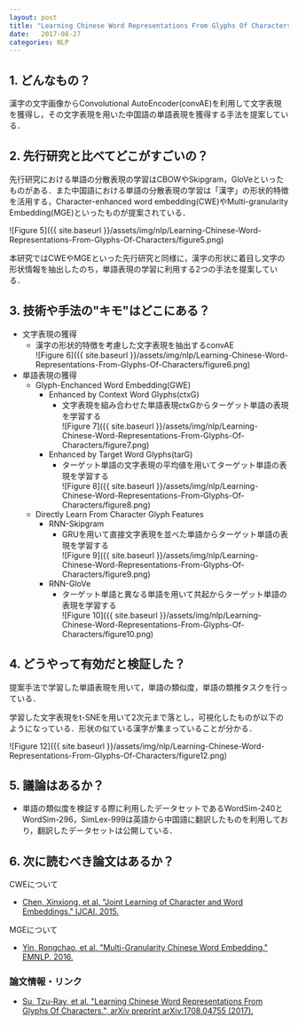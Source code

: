 ```yaml
---
layout: post
title: "Learning Chinese Word Representations From Glyphs Of Characters"
date:   2017-08-27
categories: NLP
---
```


## 1. どんなもの？

漢字の文字画像からConvolutional AutoEncoder(convAE)を利用して文字表現を獲得し，その文字表現を用いた中国語の単語表現を獲得する手法を提案している．

## 2. 先行研究と比べてどこがすごいの？

先行研究における単語の分散表現の学習はCBOWやSkipgram，GloVeといったものがある．また中国語における単語の分散表現の学習は「漢字」の形状的特徴を活用する，Character-enhanced word embedding(CWE)やMulti-granularity Embedding(MGE)といったものが提案されている．

![Figure 5]({{ site.baseurl }}/assets/img/nlp/Learning-Chinese-Word-Representations-From-Glyphs-Of-Characters/figure5.png)

本研究ではCWEやMGEといった先行研究と同様に，漢字の形状に着目し文字の形状情報を抽出したのち，単語表現の学習に利用する2つの手法を提案している．

## 3. 技術や手法の"キモ"はどこにある？

* 文字表現の獲得
  * 漢字の形状的特徴を考慮した文字表現を抽出するconvAE  
	![Figure 6]({{ site.baseurl }}/assets/img/nlp/Learning-Chinese-Word-Representations-From-Glyphs-Of-Characters/figure6.png)
* 単語表現の獲得
  * Glyph-Enchanced Word Embedding(GWE)
	* Enhanced by Context Word Glyphs(ctxG)
	  * 文字表現を組み合わせた単語表現ctxGからターゲット単語の表現を学習する  
	  ![Figure 7]({{ site.baseurl }}/assets/img/nlp/Learning-Chinese-Word-Representations-From-Glyphs-Of-Characters/figure7.png)
	* Enhanced by Target Word Glyphs(tarG)
	  * ターゲット単語の文字表現の平均値を用いてターゲット単語の表現を学習する  
	  ![Figure 8]({{ site.baseurl }}/assets/img/nlp/Learning-Chinese-Word-Representations-From-Glyphs-Of-Characters/figure8.png)
  * Directly Learn From Character Glyph Features
	* RNN-Skipgram
	  * GRUを用いて直接文字表現を並べた単語からターゲット単語の表現を学習する  
	  ![Figure 9]({{ site.baseurl }}/assets/img/nlp/Learning-Chinese-Word-Representations-From-Glyphs-Of-Characters/figure9.png)
	* RNN-GloVe
	  * ターゲット単語と異なる単語を用いて共起からターゲット単語の表現を学習する  
	  ![Figure 10]({{ site.baseurl }}/assets/img/nlp/Learning-Chinese-Word-Representations-From-Glyphs-Of-Characters/figure10.png)
	  
## 4. どうやって有効だと検証した？

提案手法で学習した単語表現を用いて，単語の類似度，単語の類推タスクを行っている．

学習した文字表現をt-SNEを用いて2次元まで落とし，可視化したものが以下のようになっている．形状の似ている漢字が集まっていることが分かる．

![Figure 12]({{ site.baseurl }}/assets/img/nlp/Learning-Chinese-Word-Representations-From-Glyphs-Of-Characters/figure12.png)

## 5. 議論はあるか？

* 単語の類似度を検証する際に利用したデータセットであるWordSim-240とWordSim-296，SimLex-999は英語から中国語に翻訳したものを利用しており，翻訳したデータセットは公開している．

## 6. 次に読むべき論文はあるか？

CWEについて
* [Chen, Xinxiong, et al. "Joint Learning of Character and Word Embeddings." IJCAI. 2015.](http://www.aaai.org/ocs/index.php/IJCAI/IJCAI15/paper/download/11000/10834)

MGEについて
* [Yin, Rongchao, et al. "Multi-Granularity Chinese Word Embedding." EMNLP. 2016.](http://www.aclweb.org/anthology/D/D16/D16-1100.pdf)

### 論文情報・リンク

* [Su, Tzu-Ray, et al. "Learning Chinese Word Representations From Glyphs Of Characters.", arXiv preprint arXiv:1708.04755 (2017).](https://arxiv.org/abs/1708.04755)
